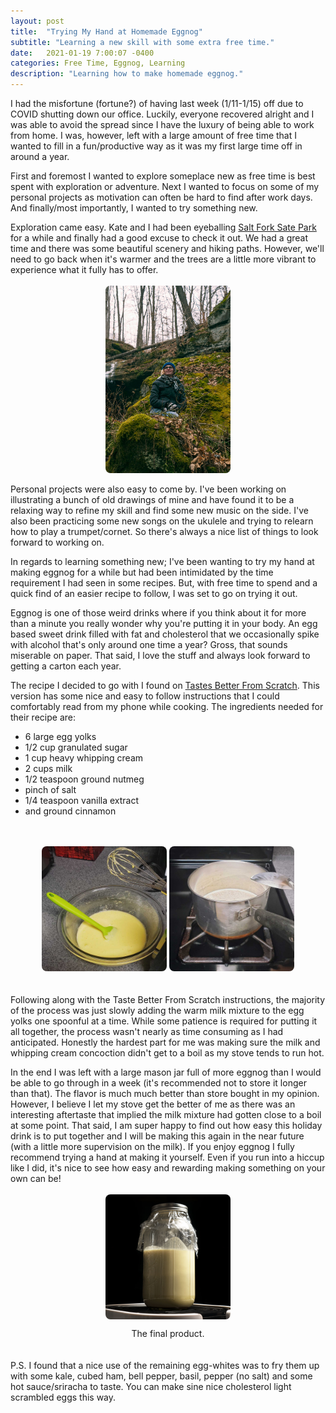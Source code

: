 ```yaml
---
layout: post
title:  "Trying My Hand at Homemade Eggnog"
subtitle: "Learning a new skill with some extra free time."
date:   2021-01-19 7:00:07 -0400
categories: Free Time, Eggnog, Learning 
description: "Learning how to make homemade eggnog."
---
```

I had the misfortune (fortune?) of having last week (1/11-1/15) off due to COVID shutting down our office. Luckily, everyone recovered alright and I was able to avoid the spread since I have the luxury of being able to work from home. I was, however, left with a large amount of free time that I wanted to fill in a fun/productive way as it was my first large time off in around a year. 

First and foremost I wanted to explore someplace new as free time is best spent with exploration or adventure. Next I wanted to focus on some of my personal projects as motivation can often be hard to find after work days. And finally/most importantly, I wanted to try something new.

Exploration came easy. Kate and I had been eyeballing <a href="https://www.google.com/maps/place/Salt+Fork+State+Park/@40.1027068,-81.4981437,13.25z/data=!4m5!3m4!1s0x88364c7fa077850d:0x888fc955df59801c!8m2!3d40.11182!4d-81.4869261">Salt Fork Sate Park</a> for a while and finally had a good excuse to check it out. We had a great time and there was some beautiful scenery and hiking paths. However, we'll need to go back when it's warmer and the trees are a little more vibrant to experience what it fully has to offer. 
<br>
<br>
<a href="/uploads/blog/KateRocks.jpg"><img src="/uploads/blog/KateRocks.jpg" alt="Kate sitting on a mossy rock in the woods." style="display: block;margin-left: auto;margin-right: auto;width: 200px;border-radius: 8px;"></a>
<br>
Personal projects were also easy to come by. I've been working on illustrating a bunch of old drawings of mine and have found it to be a relaxing way to refine my skill and find some new music on the side. I've also been practicing some new songs on the ukulele and trying to relearn how to play a trumpet/cornet. So there's always a nice list of things to look forward to working on.

In regards to learning something new; I've been wanting to try my hand at making eggnog for a while but had been intimidated by the time requirement I had seen in some recipes. But, with free time to spend and a quick find of an easier recipe to follow, I was set to go on trying it out.

Eggnog is one of those weird drinks where if you think about it for more than a minute you really wonder why you're putting it in your body. An egg based sweet drink filled with fat and cholesterol that we occasionally spike with alcohol that's only around one time a year? Gross, that sounds miserable on paper. That said, I love the stuff and always look forward to getting a carton each year.

The recipe I decided to go with I found on <a href="https://tastesbetterfromscratch.com/homemade-eggnog/">Tastes Better From Scratch</a>. This version has some nice and easy to follow instructions that I could comfortably read from my phone while cooking. The ingredients needed for their recipe are:

<ul>
	<li>6 large egg yolks</li>
	<li>1/2 cup granulated sugar</li>
	<li>1 cup heavy whipping cream</li>
	<li>2 cups milk</li>
	<li>1/2 teaspoon ground nutmeg</li>
	<li>pinch of salt</li>
	<li>1/4 teaspoon vanilla extract</li>
	<li>and ground cinnamon</li>
</ul>
<br>
<br>
<center>
	<a href="/uploads/blog/egg.jpg"><img src="/uploads/blog/egg.jpg" alt="A cooking bowl with whisked egg yolks and granulated sugar." style="width: 200px;border-radius: 8px;margin: auto;"></a>
	<a href="/uploads/blog/milk.jpg"><img src="/uploads/blog/milk.jpg" alt="A saucepan on a stove filled with milk, heavy whipping cream and nutmeg." style="width: 200px;border-radius: 8px;margin: auto;"></a>
</center>
<br>
<br>
Following along with the Taste Better From Scratch instructions, the majority of the process was just slowly adding the warm milk mixture to the egg yolks one spoonful at a time. While some patience is required for putting it all together, the process wasn't nearly as time consuming as I had anticipated. Honestly the hardest part for me was making sure the milk and whipping cream concoction didn't get to a boil as my stove tends to run hot.

In the end I was left with a large mason jar full of more eggnog than I would be able to go through in a week (it's recommended not to store it longer than that). The flavor is much much better than store bought in my opinion. However, I believe I let my stove get the better of me as there was an interesting aftertaste that implied the milk mixture had gotten close to a boil at some point. That said, I am super happy to find out how easy this holiday drink is to put together and I will be making this again in the near future (with a little more supervision on the milk). If you enjoy eggnog I fully recommend trying a hand at making it yourself. Even if you run into a hiccup like I did, it's nice to see how easy and rewarding making something on your own can be!
<br>
<br>
<a href="/uploads/blog/nog.jpg"><img src="/uploads/blog/nog.jpg" alt="A mason jar filled with eggnog." style="display: block;margin-left: auto;margin-right: auto;width: 200px;border-radius: 8px;"></a>
<figcaption style="text-align: center;">The final product.</figcaption>
<br>
<br>
P.S. I found that a nice use of the remaining egg-whites was to fry them up with some kale, cubed ham, bell pepper, basil, pepper (no salt) and some hot sauce/sriracha to taste. You can make sine nice cholesterol light scrambled eggs this way.
<script type="text/javascript" src="/assets/js/lightbox.js"></script>
<link rel="stylesheet" href="/assets/css/lightbox.css">